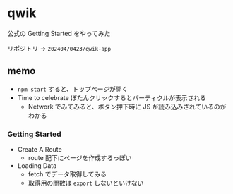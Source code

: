 # qwik

公式の Getting Started をやってみた

リポジトリ -> `202404/0423/qwik-app`

## memo

- `npm start` すると、トップページが開く
- Time to celebrate ぼたんクリックするとパーティクルが表示される
  - Network でみてみると、ボタン押下時に JS が読み込みされているのがわかる

### Getting Started

- Create A Route
  - route 配下にページを作成するっぽい
- Loading Data
  - fetch でデータ取得してみる
  - 取得用の関数は `export` しないといけない